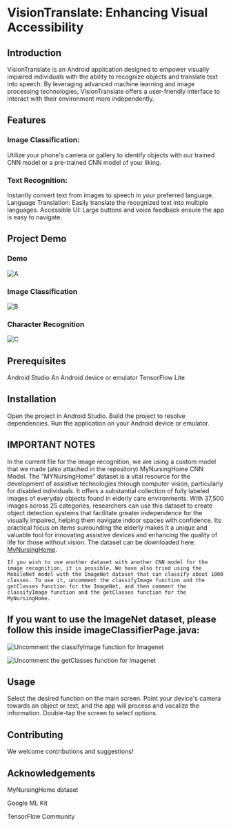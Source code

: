 # VisionTranslate: Enhancing Visual Accessibility

## Introduction
VisionTranslate is an Android application designed to empower visually impaired individuals with the ability to recognize objects and translate text into speech. By leveraging advanced machine learning and image processing technologies, VisionTranslate offers a user-friendly interface to interact with their environment more independently.

## Features
### Image Classification: 
Utilize your phone's camera or gallery to identify objects with our trained CNN model or a pre-trained CNN model of your liking.
### Text Recognition: 
Instantly convert text from images to speech in your preferred language.
Language Translation: Easily translate the recognized text into multiple languages.
Accessible UI: Large buttons and voice feedback ensure the app is easy to navigate.

## Project Demo

### Demo
![A](https://github.com/Verayzon/vision-translate/assets/118662867/1026042b-4a54-484e-9c10-8875e0d34ed3)

### Image Classification
![B](https://github.com/Verayzon/vision-translate/assets/118662867/6aef3089-7852-4fa9-83eb-e86130601a4d)

### Character Recognition
![C](https://github.com/Verayzon/vision-translate/assets/118662867/e47eef33-0817-4072-b321-c20177ef63e6)

## Prerequisites
Android Studio
An Android device or emulator
TensorFlow Lite

## Installation
Open the project in Android Studio.
Build the project to resolve dependencies.
Run the application on your Android device or emulator.

## IMPORTANT NOTES
In the current file for the image recognition, we are using a custom model that we made (also attached in the repository) MyNursingHome CNN Model. The "MYNursingHome" dataset is a vital resource for the development of assistive technologies through computer vision, particularly for disabled individuals. It offers a substantial collection of fully labeled images of everyday objects found in elderly care environments. With 37,500 images across 25 categories, researchers can use this dataset to create object detection systems that facilitate greater independence for the visually impaired, helping them navigate indoor spaces with confidence. Its practical focus on items surrounding the elderly makes it a unique and valuable tool for innovating assistive devices and enhancing the quality of life for those without vision. The dataset can be downloaded here: [MyNursingHome](https://data.mendeley.com/datasets/fpctx3svzd/1).

`If you wish to use another dataset with another CNN model for the image recognition, it is possible. We have also tried using the MobileNet model with the ImageNet dataset that can classify about 1000 classes. To use it, uncomment the classifyImage function and the getClasses function for the ImageNet, and then comment the classifyImage function and the getClasses function for the MyNursingHome.`

## If you want to use the ImageNet dataset, please follow this inside imageClassifierPage.java:
![Uncomment the classifyImage function for Imagenet](https://github.com/Verayzon/vision-translate/assets/118662867/0bb780ec-1257-464a-bc1b-46d7ac88d01b)

![Uncomment the getClasses function for Imagenet](https://github.com/Verayzon/vision-translate/assets/118662867/54997507-ca77-4a83-91aa-328f96e122c2)

## Usage
Select the desired function on the main screen. Point your device's camera towards an object or text, and the app will process and vocalize the information. Double-tap the screen to select options.

## Contributing
We welcome contributions and suggestions!

## Acknowledgements
MyNursingHome dataset

Google ML Kit

TensorFlow Community
